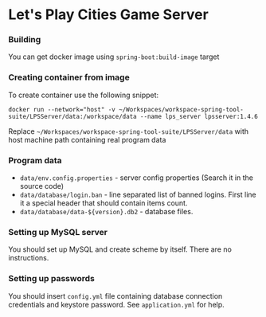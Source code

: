 # Let's Play Cities Game Server

### Building

You can get docker image using `spring-boot:build-image` target

### Creating container from image

To create container use the following snippet:

```
docker run --network="host" -v ~/Workspaces/workspace-spring-tool-suite/LPSServer/data:/workspace/data --name lps_server lpsserver:1.4.6
```

Replace `~/Workspaces/workspace-spring-tool-suite/LPSServer/data` with host machine path containing real program data

### Program data

- `data/env.config.properties` - server config properties (Search it in the source code)
- `data/database/login.ban` - line separated list of banned logins. First line it a special header that should contain
  items count.
- `data/database/data-${version}.db2` - database files.

### Setting up MySQL server

You should set up MySQL and create scheme by itself. There are no instructions.

### Setting up passwords

You should insert `config.yml` file containing database connection credentials and keystore password.
See `application.yml` for help.
